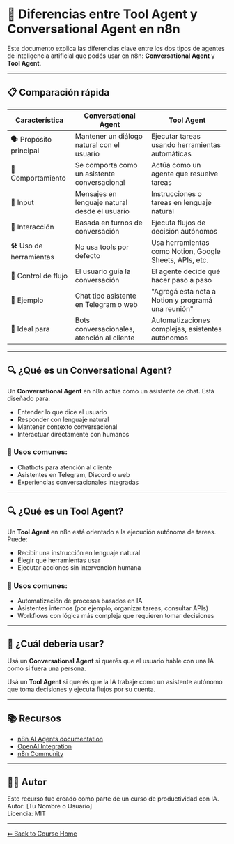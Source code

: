 # 🧠 Diferencias entre Tool Agent y Conversational Agent en n8n

Este documento explica las diferencias clave entre los dos tipos de agentes de inteligencia artificial que podés usar en n8n: **Conversational Agent** y **Tool Agent**.

---

## 📋 Comparación rápida

| Característica                  | Conversational Agent                                         | Tool Agent                                                  |
|-------------------------------|--------------------------------------------------------------|-------------------------------------------------------------|
| 🗣️ Propósito principal         | Mantener un diálogo natural con el usuario                  | Ejecutar tareas usando herramientas automáticas             |
| 🤖 Comportamiento              | Se comporta como un asistente conversacional                | Actúa como un agente que resuelve tareas                    |
| 💬 Input                       | Mensajes en lenguaje natural desde el usuario               | Instrucciones o tareas en lenguaje natural                  |
| 🔁 Interacción                 | Basada en turnos de conversación                            | Ejecuta flujos de decisión autónomos                        |
| 🛠️ Uso de herramientas         | No usa tools por defecto                                     | Usa herramientas como Notion, Google Sheets, APIs, etc.     |
| 🧭 Control de flujo            | El usuario guía la conversación                             | El agente decide qué hacer paso a paso                      |
| 🧪 Ejemplo                     | Chat tipo asistente en Telegram o web                       | "Agregá esta nota a Notion y programá una reunión"         |
| 🧰 Ideal para                  | Bots conversacionales, atención al cliente                  | Automatizaciones complejas, asistentes autónomos            |

---

## 🔍 ¿Qué es un Conversational Agent?

Un **Conversational Agent** en n8n actúa como un asistente de chat. Está diseñado para:

- Entender lo que dice el usuario
- Responder con lenguaje natural
- Mantener contexto conversacional
- Interactuar directamente con humanos

### 📌 Usos comunes:
- Chatbots para atención al cliente
- Asistentes en Telegram, Discord o web
- Experiencias conversacionales integradas

---

## 🔍 ¿Qué es un Tool Agent?

Un **Tool Agent** en n8n está orientado a la ejecución autónoma de tareas. Puede:

- Recibir una instrucción en lenguaje natural
- Elegir qué herramientas usar
- Ejecutar acciones sin intervención humana

### 📌 Usos comunes:
- Automatización de procesos basados en IA
- Asistentes internos (por ejemplo, organizar tareas, consultar APIs)
- Workflows con lógica más compleja que requieren tomar decisiones

---

## 🎯 ¿Cuál debería usar?

Usá un **Conversational Agent** si querés que el usuario hable con una IA como si fuera una persona.

Usá un **Tool Agent** si querés que la IA trabaje como un asistente autónomo que toma decisiones y ejecuta flujos por su cuenta.

---

## 📚 Recursos

- [n8n AI Agents documentation](https://docs.n8n.io/integrations/ai/)
- [OpenAI Integration](https://docs.n8n.io/integrations/builtin/app-nodes/n8n-nodes-base.openai/)
- [n8n Community](https://community.n8n.io)

---

## 🧑‍🏫 Autor

Este recurso fue creado como parte de un curso de productividad con IA.  
Autor: [Tu Nombre o Usuario]  
Licencia: MIT

---

[⬅ Back to Course Home](../../README.md)
